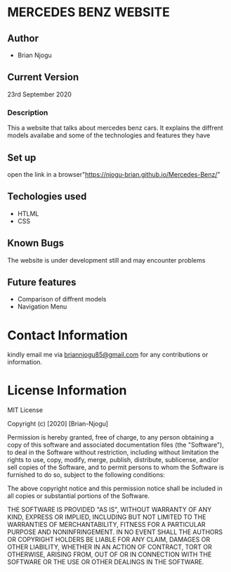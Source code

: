 # MERCEDES BENZ WEBSITE

## Author
* Brian Njogu 

## Current Version
23rd September 2020

### Description
This a website that talks about mercedes benz cars.
It explains the diffrent models availabe and some of the technologies and features they have

## Set up
 open the link in a browser"https://njogu-brian.github.io/Mercedes-Benz/"

## Techologies used
 * HTLML
 * CSS

 ## Known Bugs

 The website is under development still and may encounter problems

 ## Future features 
 * Comparison of diffrent models
 * Navigation Menu

 # Contact Information
  kindly email me via briannjogu85@gmail.com for any contributions or information.

# License Information
MIT License

Copyright (c) [2020] [Brian-Njogu]

Permission is hereby granted, free of charge, to any person obtaining a copy
of this software and associated documentation files (the "Software"), to deal
in the Software without restriction, including without limitation the rights
to use, copy, modify, merge, publish, distribute, sublicense, and/or sell
copies of the Software, and to permit persons to whom the Software is
furnished to do so, subject to the following conditions:

The above copyright notice and this permission notice shall be included in all
copies or substantial portions of the Software.

THE SOFTWARE IS PROVIDED "AS IS", WITHOUT WARRANTY OF ANY KIND, EXPRESS OR
IMPLIED, INCLUDING BUT NOT LIMITED TO THE WARRANTIES OF MERCHANTABILITY,
FITNESS FOR A PARTICULAR PURPOSE AND NONINFRINGEMENT. IN NO EVENT SHALL THE
AUTHORS OR COPYRIGHT HOLDERS BE LIABLE FOR ANY CLAIM, DAMAGES OR OTHER
LIABILITY, WHETHER IN AN ACTION OF CONTRACT, TORT OR OTHERWISE, ARISING FROM,
OUT OF OR IN CONNECTION WITH THE SOFTWARE OR THE USE OR OTHER DEALINGS IN THE
SOFTWARE.